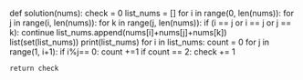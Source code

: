 


def solution(nums):
    check = 0
    list_nums = []
    for i in range(0, len(nums)):
      for j in range(i, len(nums)):
        for k in range(j, len(nums)):
          if (i == j or i == j or j == k):
            continue
          list_nums.append(nums[i]+nums[j]+nums[k])
    list(set(list_nums))
    print(list_nums)
    for i in list_nums:
      count = 0
      for j in range(1, i+1):
        if i%j== 0:
          count +=1
      if count == 2:
        check += 1
        
    return check